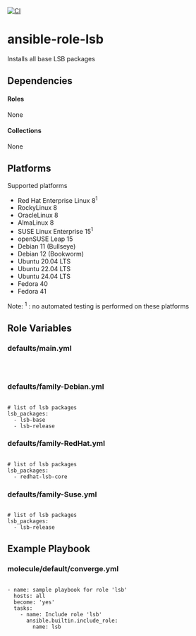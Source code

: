 [![CI](https://github.com/de-it-krachten/ansible-role-lsb/workflows/CI/badge.svg?event=push)](https://github.com/de-it-krachten/ansible-role-lsb/actions?query=workflow%3ACI)


# ansible-role-lsb

Installs all base LSB packages 



## Dependencies

#### Roles
None

#### Collections
None

## Platforms

Supported platforms

- Red Hat Enterprise Linux 8<sup>1</sup>
- RockyLinux 8
- OracleLinux 8
- AlmaLinux 8
- SUSE Linux Enterprise 15<sup>1</sup>
- openSUSE Leap 15
- Debian 11 (Bullseye)
- Debian 12 (Bookworm)
- Ubuntu 20.04 LTS
- Ubuntu 22.04 LTS
- Ubuntu 24.04 LTS
- Fedora 40
- Fedora 41

Note:
<sup>1</sup> : no automated testing is performed on these platforms

## Role Variables
### defaults/main.yml
<pre><code>

</pre></code>

### defaults/family-Debian.yml
<pre><code>
# list of lsb packages
lsb_packages:
  - lsb-base
  - lsb-release
</pre></code>

### defaults/family-RedHat.yml
<pre><code>
# list of lsb packages
lsb_packages:
  - redhat-lsb-core
</pre></code>

### defaults/family-Suse.yml
<pre><code>
# list of lsb packages
lsb_packages:
  - lsb-release
</pre></code>




## Example Playbook
### molecule/default/converge.yml
<pre><code>
- name: sample playbook for role 'lsb'
  hosts: all
  become: 'yes'
  tasks:
    - name: Include role 'lsb'
      ansible.builtin.include_role:
        name: lsb
</pre></code>
